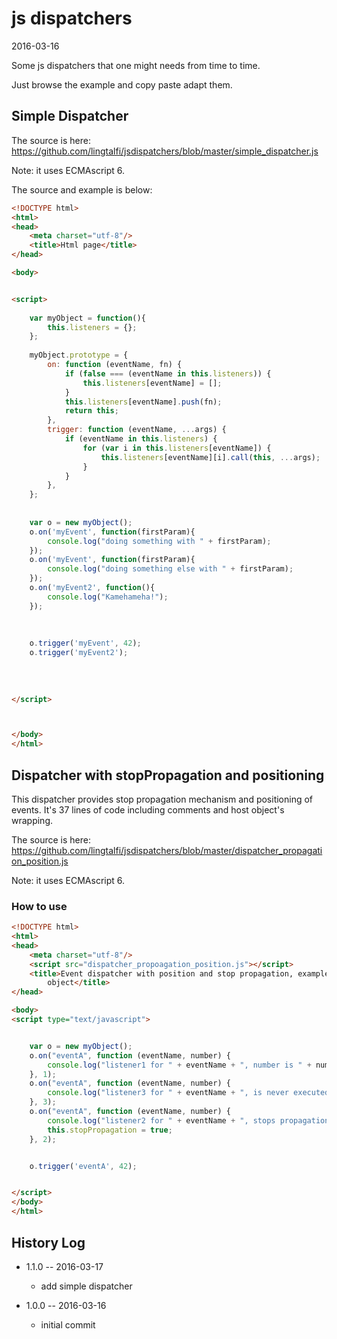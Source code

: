 js dispatchers
==================
2016-03-16


Some js dispatchers that one might needs from time to time.

Just browse the example and copy paste adapt them.



Simple Dispatcher
------------------

The source is here: https://github.com/lingtalfi/jsdispatchers/blob/master/simple_dispatcher.js

Note: it uses ECMAscript 6.

The source and example is below:


```html
<!DOCTYPE html>
<html>
<head>
    <meta charset="utf-8"/>
    <title>Html page</title>
</head>

<body>


<script>
    
    var myObject = function(){
        this.listeners = {};
    };
    
    myObject.prototype = {
        on: function (eventName, fn) {
            if (false === (eventName in this.listeners)) {
                this.listeners[eventName] = [];
            }
            this.listeners[eventName].push(fn);
            return this;
        },
        trigger: function (eventName, ...args) {
            if (eventName in this.listeners) {
                for (var i in this.listeners[eventName]) {
                    this.listeners[eventName][i].call(this, ...args);
                }
            }
        },
    };
    
    
    var o = new myObject();
    o.on('myEvent', function(firstParam){
        console.log("doing something with " + firstParam);
    });
    o.on('myEvent', function(firstParam){
        console.log("doing something else with " + firstParam);
    });
    o.on('myEvent2', function(){
        console.log("Kamehameha!");
    });
    
    
    
    o.trigger('myEvent', 42);
    o.trigger('myEvent2');
    
    
    
    
</script>



</body>
</html>
```



Dispatcher with stopPropagation and positioning
------------------

This dispatcher provides stop propagation mechanism and positioning of events.
It's 37 lines of code including comments and host object's wrapping.

The source is here: https://github.com/lingtalfi/jsdispatchers/blob/master/dispatcher_propagation_position.js

Note: it uses ECMAscript 6.


### How to use

```html
<!DOCTYPE html>
<html>
<head>
    <meta charset="utf-8"/>
    <script src="dispatcher_propoagation_position.js"></script>
    <title>Event dispatcher with position and stop propagation, example of integration within an exisiting
        object</title>
</head>

<body>
<script type="text/javascript">


    var o = new myObject();
    o.on("eventA", function (eventName, number) {
        console.log("listener1 for " + eventName + ", number is " + number);
    }, 1);
    o.on("eventA", function (eventName, number) {
        console.log("listener3 for " + eventName + ", is never executed");
    }, 3);
    o.on("eventA", function (eventName, number) {
        console.log("listener2 for " + eventName + ", stops propagation at position " + this.position + " and index " + this.index);
        this.stopPropagation = true;
    }, 2);


    o.trigger('eventA', 42);


</script>
</body>
</html>
```






History Log
------------------
    
- 1.1.0 -- 2016-03-17

    - add simple dispatcher
    
- 1.0.0 -- 2016-03-16

    - initial commit
    
